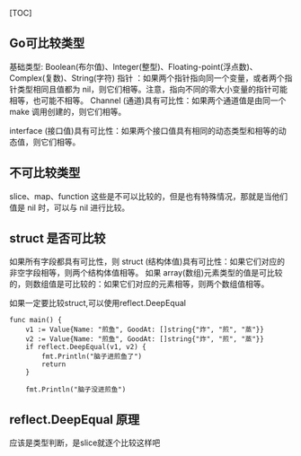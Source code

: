 [TOC]
## Go可比较类型
基础类型: Boolean(布尔值)、Integer(整型)、Floating-point(浮点数)、Complex(复数)、String(字符)
指针 ：如果两个指针指向同一个变量，或者两个指针类型相同且值都为 nil，则它们相等。注意，指向不同的零大小变量的指针可能相等，也可能不相等。
Channel (通道)具有可比性：如果两个通道值是由同一个 make 调用创建的，则它们相等。

interface (接口值)具有可比性：如果两个接口值具有相同的动态类型和相等的动态值，则它们相等。

## 不可比较类型
slice、map、function 这些是不可以比较的，但是也有特殊情况，那就是当他们值是 nil 时，可以与 nil 进行比较。

## struct 是否可比较
如果所有字段都具有可比性，则 struct (结构体值)具有可比性：如果它们对应的非空字段相等，则两个结构体值相等。
如果 array(数组)元素类型的值是可比较的，则数组值是可比较的：如果它们对应的元素相等，则两个数组值相等。

如果一定要比较struct,可以使用reflect.DeepEqual
```
func main() {
    v1 := Value{Name: "煎鱼", GoodAt: []string{"炸", "煎", "蒸"}}
    v2 := Value{Name: "煎鱼", GoodAt: []string{"炸", "煎", "蒸"}}
    if reflect.DeepEqual(v1, v2) {
        fmt.Println("脑子进煎鱼了")
        return
    }

    fmt.Println("脑子没进煎鱼")
```

## reflect.DeepEqual 原理
应该是类型判断，是slice就逐个比较这样吧